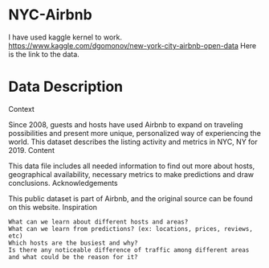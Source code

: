 # NYC-Airbnb
I have used kaggle kernel to work.
https://www.kaggle.com/dgomonov/new-york-city-airbnb-open-data
Here is the link to the data.
# Data Description
Context

Since 2008, guests and hosts have used Airbnb to expand on traveling possibilities and present more unique, personalized way of experiencing the world. This dataset describes the listing activity and metrics in NYC, NY for 2019.
Content

This data file includes all needed information to find out more about hosts, geographical availability, necessary metrics to make predictions and draw conclusions.
Acknowledgements

This public dataset is part of Airbnb, and the original source can be found on this website.
Inspiration

    What can we learn about different hosts and areas?
    What can we learn from predictions? (ex: locations, prices, reviews, etc)
    Which hosts are the busiest and why?
    Is there any noticeable difference of traffic among different areas and what could be the reason for it?
